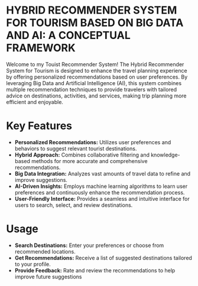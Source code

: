 # HYBRID RECOMMENDER SYSTEM FOR TOURISM BASED ON BIG DATA AND AI: A CONCEPTUAL FRAMEWORK
Welcome to my Touist Recommender System! The Hybrid Recommender System for Tourism is designed to enhance the travel planning experience by offering personalized recommendations based on user preferences. By leveraging Big Data and Artificial Intelligence (AI), this system combines multiple recommendation techniques to provide travelers with tailored advice on destinations, activities, and services, making trip planning more efficient and enjoyable.

# Key Features
* **Personalized Recommendations:** Utilizes user preferences and behaviors to suggest relevant tourist destinations.
* **Hybrid Approach:** Combines collaborative filtering and knowledge-based methods for more accurate and comprehensive recommendations.
* **Big Data Integration:** Analyzes vast amounts of travel data to refine and improve suggestions.
* **AI-Driven Insights:** Employs machine learning algorithms to learn user preferences and continuously enhance the recommendation process.
* **User-Friendly Interface:** Provides a seamless and intuitive interface for users to search, select, and review destinations.

# Usage
* **Search Destinations:** Enter your preferences or choose from recommended locations.
* **Get Recommendations:** Receive a list of suggested destinations tailored to your profile.
* **Provide Feedback:** Rate and review the recommendations to help improve future suggestions
